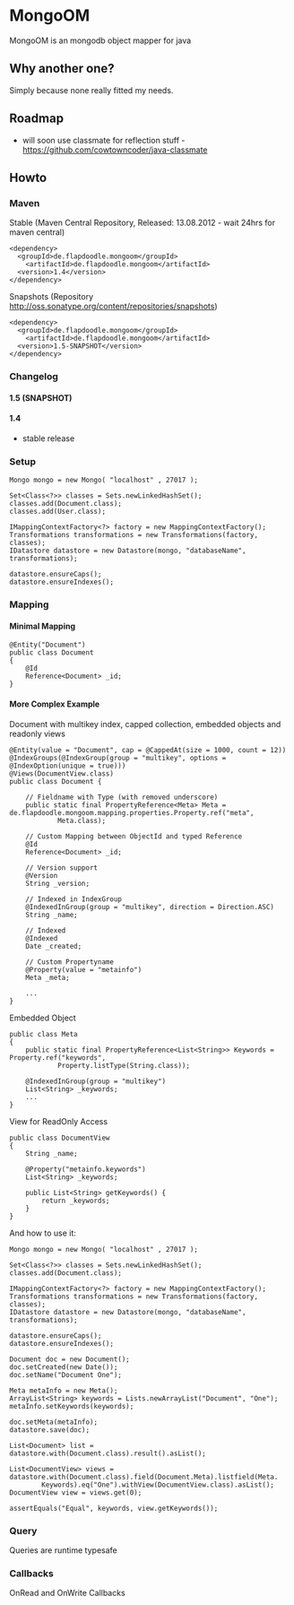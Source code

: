 # MongoOM

MongoOM is an mongodb object mapper for java

## Why another one?

Simply because none really fitted my needs.

## Roadmap

- will soon use classmate for reflection stuff - https://github.com/cowtowncoder/java-classmate

## Howto

### Maven

Stable (Maven Central Repository, Released: 13.08.2012 - wait 24hrs for maven central)

	<dependency>
	  <groupId>de.flapdoodle.mongoom</groupId>
		<artifactId>de.flapdoodle.mongoom</artifactId>
	  <version>1.4</version>
	</dependency>

Snapshots (Repository http://oss.sonatype.org/content/repositories/snapshots)

	<dependency>
	  <groupId>de.flapdoodle.mongoom</groupId>
		<artifactId>de.flapdoodle.mongoom</artifactId>
	  <version>1.5-SNAPSHOT</version>
	</dependency>

### Changelog

#### 1.5 (SNAPSHOT)

#### 1.4

- stable release

### Setup

	Mongo mongo = new Mongo( "localhost" , 27017 );

	Set<Class<?>> classes = Sets.newLinkedHashSet();
	classes.add(Document.class);
	classes.add(User.class);

	IMappingContextFactory<?> factory = new MappingContextFactory();
	Transformations transformations = new Transformations(factory, classes);
	IDatastore datastore = new Datastore(mongo, "databaseName", transformations);
		
	datastore.ensureCaps();
	datastore.ensureIndexes();

### Mapping 	

#### Minimal Mapping

	@Entity("Document")
	public class Document
	{
		@Id
		Reference<Document> _id;
	}

#### More Complex Example

Document with multikey index, capped collection, embedded objects and readonly views
	
	@Entity(value = "Document", cap = @CappedAt(size = 1000, count = 12))
	@IndexGroups(@IndexGroup(group = "multikey", options = @IndexOption(unique = true)))
	@Views(DocumentView.class)
	public class Document {
	
		// Fieldname with Type (with removed underscore) 
		public static final PropertyReference<Meta> Meta = de.flapdoodle.mongoom.mapping.properties.Property.ref("meta",
				Meta.class);
	
		// Custom Mapping between ObjectId and typed Reference
		@Id
		Reference<Document> _id;
	
		// Version support
		@Version
		String _version;
	
		// Indexed in IndexGroup
		@IndexedInGroup(group = "multikey", direction = Direction.ASC)
		String _name;
	
		// Indexed
		@Indexed
		Date _created;
	
		// Custom Propertyname
		@Property(value = "metainfo")
		Meta _meta;

		...
	}

Embedded Object

	public class Meta
	{
		public static final PropertyReference<List<String>> Keywords = Property.ref("keywords",
				Property.listType(String.class));
	
		@IndexedInGroup(group = "multikey")
		List<String> _keywords;
		...
	}
	
View for ReadOnly Access

	public class DocumentView
	{
		String _name;
	
		@Property("metainfo.keywords")
		List<String> _keywords;
		
		public List<String> getKeywords() {
			return _keywords;
		}
	}
	
And how to use it:

	Mongo mongo = new Mongo( "localhost" , 27017 );

	Set<Class<?>> classes = Sets.newLinkedHashSet();
	classes.add(Document.class);
	
	IMappingContextFactory<?> factory = new MappingContextFactory();
	Transformations transformations = new Transformations(factory, classes);
	IDatastore datastore = new Datastore(mongo, "databaseName", transformations);
	
	datastore.ensureCaps();
	datastore.ensureIndexes();
	
	Document doc = new Document();
	doc.setCreated(new Date());
	doc.setName("Document One");
	
	Meta metaInfo = new Meta();
	ArrayList<String> keywords = Lists.newArrayList("Document", "One");
	metaInfo.setKeywords(keywords);
	
	doc.setMeta(metaInfo);
	datastore.save(doc);
	
	List<Document> list = datastore.with(Document.class).result().asList();
	
	List<DocumentView> views = datastore.with(Document.class).field(Document.Meta).listfield(Meta.
			Keywords).eq("One").withView(DocumentView.class).asList();
	DocumentView view = views.get(0);
	
	assertEquals("Equal", keywords, view.getKeywords());

### Query

Queries are runtime typesafe

### Callbacks

OnRead and OnWrite Callbacks



